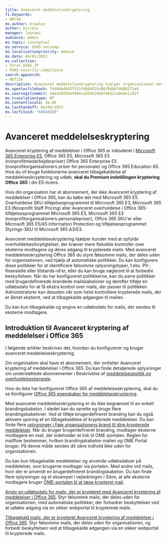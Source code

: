 ```yaml
---
title: Avanceret meddelelseskryptering
f1.keywords:
- NOCSH
ms.author: krowley
author: kccross
manager: laurawi
audience: Admin
ms.topic: conceptual
ms.service: O365-seccomp
ms.localizationpriority: medium
ms.date: 04/01/2022
ms.collection:
- Strat_O365_IP
- M365-security-compliance
search.appverid:
- MET150
description: Avanceret meddelelseskryptering hjælper organisationer med at opfylde deres overholdelsesforpligtelser ved at give administratorerne mulighed for at gøre endnu mere med beskyttede meddelelser.
ms.openlocfilehash: 74d94bdb837531fdbbb819c86f9dbb7dd80272e8
ms.sourcegitcommit: adea59259a5900cad5de29ddf46d1ca9e9e1c82f
ms.translationtype: MT
ms.contentlocale: da-DK
ms.lasthandoff: 04/04/2022
ms.locfileid: "64634333"
---
```

# <a name="advanced-message-encryption"></a>Avanceret meddelelseskryptering

Avanceret kryptering af meddelelser i Office 365 er inkluderet i [Microsoft 365 Enterprise E5](https://www.microsoft.com/microsoft-365/enterprise/home), Office 365 E5, Microsoft 365 E5 (nonprofitmedarbejderpriser) Office 365 Enterprise E5 (nonprofitorganisationers priser for personale) og Office 365 Education A5. Hvis du vil bruge funktionerne avanceret tilbagekaldelse af meddelelseskryptering og udløb, **skal du Premium indstillingen kryptering Office 365** i din E5-licens.

Hvis din organisation har et abonnement, der ikke Avanceret kryptering af meddelelser i Office 365, kan du købe det med Microsoft 365 E5 Overholdelse SKU-tilføjelsesprogrammet til Microsoft 365 E3, Microsoft 365 E3  (Nonprofit Staff Pricing) eller Avanceret overholdelse i Office 365-tilføjelsesprogrammet Microsoft 365 E3, Microsoft 365 E3 (nonprofitorganisationers personalepriser), Office 365 SKU'er eller Microsoft 365 E5/A5 Information Protection og tilføjelsesprogrammet Styrings-SKU til Microsoft 365 A3/E3.

Avanceret meddelelseskryptering hjælper kunder med at opfylde overholdelsesforpligtelser, der kræver mere fleksible kontroller over eksterne modtagere og deres adgang til krypterede mails. Med avanceret meddelelseskryptering Office 365 du styre følsomme mails, der deles uden for organisationen, ved hjælp af automatiske politikker. Du kan konfigurere disse politikker for at identificere følsomme oplysningstyper, f.eks. PII-, finansielle eller tilstands-id'er, eller du kan bruge nøgleord til at forbedre beskyttelsen. Når du har konfigureret politikkerne, kan du parre politikker med brugerdefinerede brandede mailskabeloner og derefter tilføje en udløbsdato for at få ekstra kontrol over mails, der passer til politikken. Administratorer kan desuden når som helst kontrollere krypterede mails, der er åbnet eksternt, ved at tilbagekalde adgangen til mailen.

Du kan kun tilbagekalde og angive en udløbsdato for mails, der sendes til eksterne modtagere.

## <a name="get-started-with-office-365-advanced-message-encryption"></a>Introduktion til Avanceret kryptering af meddelelser i Office 365

I følgende artikler beskrives det, hvordan du konfigurerer og bruger avanceret meddelelseskryptering.

Din organisation skal have et abonnement, der omfatter Avanceret kryptering af meddelelser i Office 365. Du kan finde detaljerede oplysninger om understøttede abonnementer i Beskrivelse af [meddelelsespolitik og overholdelsestjeneste](/office365/servicedescriptions/exchange-online-service-description/message-policy-and-compliance).

Hvis du ikke har konfigureret Office 365 af meddelelseskryptering, skal du se Konfigurer [Office 365 egenskaber for meddelelseskryptering](set-up-new-message-encryption-capabilities.md).

Med avanceret meddelelseskryptering er du ikke begrænset til en enkelt brandingskabelon. I stedet kan du oprette og bruge flere brandingskabeloner. Ved at tilføje brugerdefineret branding kan du også aktivere sporing af en tilbagekaldelse af krypterede meddelelser. Du kan finde flere [oplysninger i Føje organisationens brand til dine krypterede meddelelser](add-your-organization-brand-to-encrypted-messages.md). Når du bruger brugerdefineret branding, modtager eksterne modtagere en mail, der indeholder et link til OME-portalen. Reglen for mailflow bestemmer, hvilken brandingskabelon mailen og OME Portal bruger. På denne måde sendes dit sikre indhold ikke uden for organisationen.

Du kan kun tilbagekalde meddelelser og anvende udløbsdatoer på meddelelser, som brugerne modtager via portalen. Med andre ord mails, hvor der er anvendt en brugerdefineret brandingskabelon. Du kan finde flere oplysninger og et eksempel i vejledningen i Sikre, at alle eksterne modtagere bruger [OME-portalen til at læse krypteret mail](manage-office-365-message-encryption.md#ensure-all-external-recipients-use-the-ome-portal-to-read-encrypted-mail).

[Angiv en udløbsdato for mails, der er krypteret med Avanceret kryptering af meddelelser i Office 365](ome-advanced-expiration.md). Styr følsomme mails, der deles uden for organisationen, med automatiske politikker, der forbedrer beskyttelsen ved at udløbe adgang via en sikker webportal til krypterede mails.

[Tilbagekald mails, der er krypteret Avanceret kryptering af meddelelser i Office 365](revoke-ome-encrypted-mail.md). Styr følsomme mails, der deles uden for organisationen, og forbedr beskyttelsen ved at tilbagekalde adgangen via en sikker webportal til krypterede mails.  
